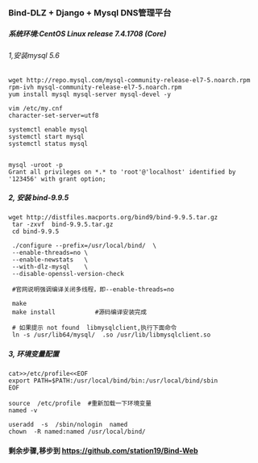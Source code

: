 ### Bind-DLZ + Django + Mysql DNS管理平台
##### 系统环境:CentOS Linux release 7.4.1708 (Core)

###### 1,安装mysql 5.6
```
wget http://repo.mysql.com/mysql-community-release-el7-5.noarch.rpm
rpm-ivh mysql-community-release-el7-5.noarch.rpm
yum install mysql mysql-server mysql-devel -y
```

```
vim /etc/my.cnf
character-set-server=utf8
```

```
systemctl enable mysql
systemctl start mysql
systemctl status mysql


mysql -uroot -p
Grant all privileges on *.* to 'root'@'localhost' identified by '123456' with grant option;
```

##### 2, 安装 bind-9.9.5
```
wget http://distfiles.macports.org/bind9/bind-9.9.5.tar.gz
 tar -zxvf  bind-9.9.5.tar.gz
 cd bind-9.9.5
 
 ./configure --prefix=/usr/local/bind/  \
 --enable-threads=no \
 --enable-newstats   \
 --with-dlz-mysql    \
 --disable-openssl-version-check
 
 #官网说明强调编译关闭多线程，即--enable-threads=no
 
 make
 make install           #源码编译安装完成
 
 # 如果提示 not found  libmysqlclient,执行下面命令
 ln -s /usr/lib64/mysql/  .so /usr/lib/libmysqlclient.so
```
##### 3, 环境变量配置
```
cat>>/etc/profile<<EOF 
export PATH=$PATH:/usr/local/bind/bin:/usr/local/bind/sbin
EOF

source  /etc/profile  #重新加载一下环境变量
named -v 
 
useradd  -s  /sbin/nologin  named
chown  -R named:named /usr/local/bind/
```

#### 剩余步骤,移步到 https://github.com/station19/Bind-Web

